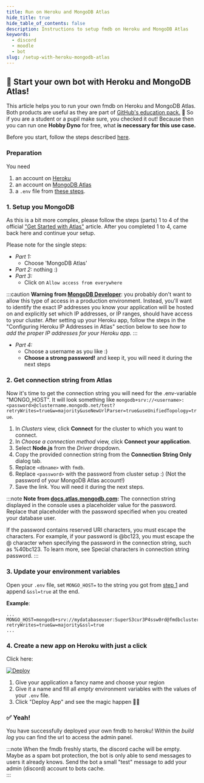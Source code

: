 ```yaml
---
title: Run on Heroku and MongoDB Atlas
hide_title: true
hide_table_of_contents: false
description: Instructions to setup fmdb on Heroku and MongoDB Atlas
keywords:
  - discord
  - moodle
  - bot
slug: /setup-with-heroku-mongodb-atlas
---
```


## 🚀 Start your own bot with Heroku and MongoDB Atlas!

This article helps you to run your own fmdb on Heroku and MongoDB Atlas. Both products are useful as they are part of [GitHub's education pack.](https://education.github.com/pack/) 🎉 So if you are a student or a pupil make sure, you checked it out! Because then you can run one **Hobby Dyno** for free, what **is necessary for this use case.**

Before you start, follow the steps described [here](setup-preparation.md).

### Preparation

You need

1. an account on [Heroku](https://www.heroku.com)
2. an account on [MongoDB Atlas](https://www.mongodb.com/cloud/atlas)
3. a `.env` file from [these steps](setup-preparation.md).

### 1. Setup you MongoDB

As this is a bit more complex, please follow the steps (parts) 1 to 4 of the official ["Get Started with Atlas"](https://docs.atlas.mongodb.com/getting-started) article. After you completed 1 to 4, came back here and continue your setup.

Please note for the single steps:

* *Part 1:*
  * Choose 'MongoDB Atlas'
* *Part 2:* nothing :)
* *Part 3:*
  * Click on `Allow access from everywhere`

:::caution
 **Warning from [MongoDB Developer](https://developer.mongodb.com/how-to/use-atlas-on-heroku)**:  you probably don't want to allow this type of access in a production environment. Instead, you'll want to identify the exact IP addresses you know your application will be hosted on and explicitly set which IP addresses, or IP ranges, should have access to your cluster. After setting up your Heroku app, follow the steps in the "Configuring Heroku IP Addresses in Atlas" section below to see *how to add the proper IP addresses for your Heroku app.*
:::

* *Part 4:*
  * Choose a username as you like :)
  * **Choose a strong password!** and keep it, you will need it during the next steps

### 2. Get connection string from Atlas

Now it's time to get the connection string you will need for the .env-variable "MONGO_HOST". It will look something like `mongodb+srv://<username>:<password>@clustername.mongodb.net/test?retryWrites=true&w=majority&useNewUrlParser=true&useUnifiedTopology=true`.

1. In *Clusters* view, click **Connect** for the cluster to which you want to connect.
2. In *Choose a connection method* view, click **Connect your application**.
3. Select **Node.js** from the *Driver* dropdown.
4. Copy the provided connection string from the **Connection String Only** dialog tab.
5. Replace `<dbname>` with `fmdb`.
6. Replace `<password>` with the password from cluster setup :) (Not the password of your MongoDB Atlas account!)
7. Save the link. You will need it during the next steps.

:::note
**Note from [docs.atlas.mongodb.com](https://docs.atlas.mongodb.com/tutorial/connect-to-your-cluster):** The connection string displayed in the console uses a placeholder value for the password. Replace that placeholder with the password specified when you created your database user.

If the password contains reserved URI characters, you must escape the characters. For example, if your password is @bc123, you must escape the @ character when specifying the password in the connection string, such as %40bc123. To learn more, see Special characters in connection string password.
:::

### 3. Update your environment variables

Open your `.env` file, set `MONGO_HOST=` to the string you got from [step 1](#1-setup-you-mongodb) and append `&ssl=true` at the end.

**Example**:

```shell
...
MONGO_HOST=mongodb+srv://mydatabaseuser:SuperS3cur3P4ssw0rd@fmdbcluster.hmxhr.mongodb.net/fmdb?retryWrites=true&w=majority&ssl=true
...
```

### 4. Create a new app on Heroku with just a click

Click here:

[![Deploy](https://www.herokucdn.com/deploy/button.svg)](https://heroku.com/deploy?template=https://github.com/tjarbo/discord-moodle-bot)

1. Give your application a fancy name and choose your region
2. Give it a name and fill all *empty* environment variables with the values of your `.env` file.
3. Click "Deploy App" and see the magic happen 🔮✨


### ✅ Yeah! 

You have successfully deployed your own fmdb to heroku! Within the *build log* you can find the url to access the admin panel.

:::note
When the fmdb freshly starts, the discord cache will be empty. Maybe as a spam bot protection, the bot is only able to send messages to users it already knows. Send the bot a small "test" message to add your admin (discord) account to bots cache.  
:::
